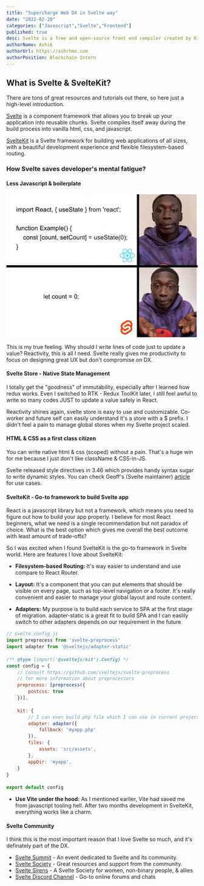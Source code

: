 ```yaml
---
title: "Supercharge Web DX in Svelte way"
date: "2022-02-20"
categories: ["Javascript","Svelte","Frontend"]
published: true
desc: Svelte is a free and open-source front end compiler created by Rich Harris and maintained by the Svelte core team members.
authorName: Ashik
authorUrl: https://ashrhmn.com
authorPosition: Blockchain Intern
---
```


## What is Svelte & SvelteKit?

There are tons of great resources and tutorials out there, so here just a high-level introduction.

[Svelte](http://svelte.dev) is a component framework that allows you to break up your application into reusable chunks. Svelte compiles itself away during the build process into vanilla html, css, and javascript.

[SvelteKit](http://kit.svelte.dev) is a Svelte framework for building web applications of all sizes, with a beautiful development experience and flexible filesystem-based routing.

### How Svelte saves developer's mental fatigue?

#### Less Javascript & boilerplate

![react-vs-svelte](assets/react-svelte.jpeg)

This is my true feeling. Why should I write lines of code just to update a value?
Reactivity, this is all I need. Svelte really gives me productivity to focus on designing great UX but don't compromise on DX.

#### Svelte Store - Native State Management

I totally get the "goodness" of immutability, especially after I learned how redux works.
Even I switched to RTK - Redux ToolKit later, I still feel awful to write so many codes JUST to update a value safely in React.

Reactivity shines again, svelte store is easy to use and customizable. Co-worker and future self can easily understand it's a store with a $ prefix. I didn't feel a pain to manage global stores when my Svelte project scaled.

#### HTML & CSS as a first class citizen

You can write native html & css (scoped) without a pain. That's a huge win for me because I just don't like className & CSS-in-JS.

Svelte released style directives in 3.46 which provides handy syntax sugar to write dynamic styles. You can check Geoff's
(Svelte maintainer) [article](https://geoffrich.net/posts/style-directives/) for use cases.

#### SvelteKit - Go-to framework to build Svelte app

React is a javascript library but not a framework, which means you need to figure out how to build your app properly. I believe for most React beginners, what we need is a single recommendation but not paradox of choice. What is the best option which gives me overall the best outcome with least amount of trade-offs?

So I was excited when I found SvelteKit is the go-to framework in Svelte world. Here are features I love about SvelteKit:

* **Filesystem-based Routing:**
It's way easier to understand and use compare to React Router.

* **Layout:**
It's a component that you can put elements that should be visible on every page, such as top-level navigation or a footer. It's really convenient and easier to manage your global layout and route content.

* **Adapters:**
My purpose is to build each service to SPA at the first stage of migration. adapter-static is a great fit to build SPA and I can easlily switch to other adapters depends on our requirement in the future

```js
// svelte.config.js
import preprocess from 'svelte-preprocess'
import adapter from '@sveltejs/adapter-static'

/** @type {import('@sveltejs/kit').Config} */
const config = {
    // Consult https://github.com/sveltejs/svelte-preprocess
    // for more information about preprocessors
    preprocess: [preprocess({
        postcss: true
    })],

    kit: {
        // I can even build php file which I can use in current project seamlessly!
        adapter: adapter({
            fallback: 'myapp.php' 
        }),
        files: {
            assets: 'src/assets',
        },
        appDir: 'myapp',
    }
}

export default config
```

* **Use Vite under the hood:** As I mentioned earlier, Vite had saved me from javascript tooling hell. After two months development in SvelteKit, everything works like a charm.

#### Svelte Community

I think this is the most important reason that I love Svelte so much, and it's definately part of the DX.

* [Svelte Summit](https://sveltesummit.com/) - An event dedicated to Svelte and its community.
* [Svelte Society](https://sveltesociety.dev/) - Great resources and support from the community.
* [Svelte Sirens](https://sveltesirens.dev/) - A Svelte Society for women, non-binary people, & allies
* [Svelte Discord Channel](https://svelte.dev/chat) - Go-to online forums and chats